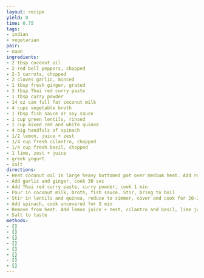 ```yaml
---
layout: recipe
yield: 8
time: 0.75
tags:
- indian
- vegetarian
pair:
- naan
ingredients:
- 2 tbsp coconut oil
- 2 red bell peppers, chopped
- 2-3 carrots, chopped
- 2 cloves garlic, minced
- 1 tbsp fresh ginger, grated
- 3 tbsp Thai red curry paste
- 1 tbsp curry powder
- 14 oz can full fat coconut milk
- 4 cups vegetable broth
- 1 Tbsp fish sauce or soy sauce
- 1 cup green lentils, rinsed
- 1 cup mixed red and white quinoa
- 4 big handfuls of spinach
- 1/2 lemon, juice + zest
- 1/4 cup fresh cilantro, chopped
- 1/4 cup fresh basil, chopped
- 1 lime, zest + juice
- greek yogurt
- salt
directions:
- Heat coconut oil in large heavy bottomed pot over medium heat. Add red pepper and carrots, cook 2-3 min
- Add garlic and ginger, cook 30 sec
- Add Thai red curry paste, curry powder, cook 1 min
- Pour in coconut milk, broth, fish sauce. Stir, bring to boil
- Stir in lentils and quinoa, reduce to simmer, cover and cook for 20-25 min or until lentils and quinoa done
- Add spinach, cook uncovered for 5 min
- Remove from heat. Add lemon juice + zest, cilantro and basil, lime juice + zest
- Salt to taste
methods:
- []
- []
- []
- []
- []
- []
- []
- []
---
```

